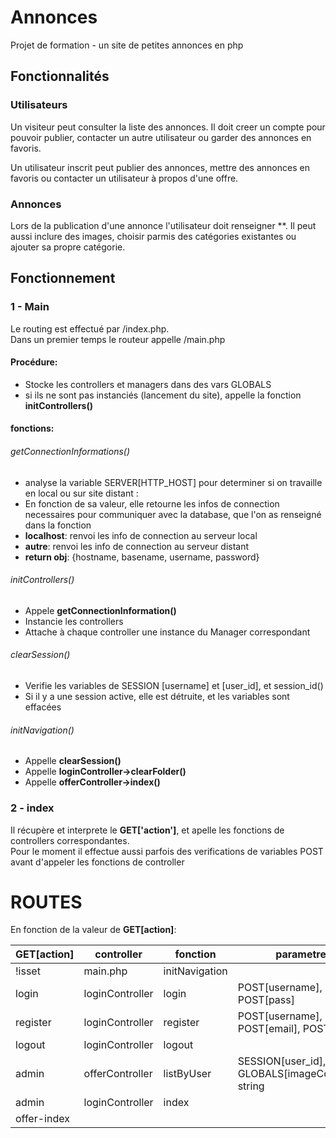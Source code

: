 # Annonces 
Projet de formation - un site de petites annonces en php  

## Fonctionnalités
### Utilisateurs
Un visiteur peut consulter la liste des annonces. Il doit creer un compte pour pouvoir publier, contacter un autre utilisateur ou garder des annonces en favoris.  

Un utilisateur inscrit peut publier des annonces, mettre des annonces en favoris ou contacter un utilisateur à propos d'une offre. 

### Annonces
Lors de la publication d'une annonce l'utilisateur doit renseigner **. Il peut aussi inclure des images, choisir parmis des catégories existantes ou ajouter sa propre catégorie.


## Fonctionnement

### 1 - Main
Le routing est effectué par /index.php.  
Dans un premier temps le routeur appelle /main.php  
#### Procédure: 
* Stocke les controllers et managers dans des vars GLOBALS  
* si ils ne sont pas instanciés (lancement du site), appelle la fonction __initControllers()__

#### fonctions:
###### getConnectionInformations()  
 * analyse la variable SERVER[HTTP_HOST] pour determiner si on travaille en local ou sur site distant :  
 * En fonction de sa valeur, elle retourne les infos de connection necessaires pour communiquer avec la database, que l'on as renseigné dans la fonction
  * __localhost__: renvoi les info de connection au serveur local
  * __autre__:  renvoi les info de connection au serveur distant
 * __return obj__: {hostname, basename, username, password}
 
###### initControllers()
* Appele __getConnectionInformation()__
* Instancie les controllers  
* Attache à chaque controller une instance du Manager correspondant 

###### clearSession()  
* Verifie les variables de SESSION [username] et [user_id], et session_id()
* Si il y a une session active, elle est détruite, et les variables sont effacées  

###### initNavigation()  
 * Appelle __clearSession()__  
 * Appelle __loginController->clearFolder()__
 * Appelle __offerController->index()__

### 2 - index  
Il récupère et interprete le __GET['action']__, et apelle les fonctions de controllers correspondantes.  
Pour le moment il effectue aussi parfois des verifications de variables POST avant d'appeler les fonctions de controller

# ROUTES
En fonction de la valeur de __GET[action]__:  

|  GET[action]  |  controller     |  fonction      | parametres |
|---------------|-----------------|----------------|------------|
| !isset        | main.php        | initNavigation | |
| login         | loginController | login          | POST[username], POST[pass] |
| register      | loginController | register       | POST[username], POST[email], POST[pass] |
| logout        | loginController | logout         | |
|admin          | offerController | listByUser     | SESSION[user_id], GLOBALS[imageController], string |
|admin          | loginController | index          | |
| offer-index   |